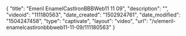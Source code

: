{
    "title": "Emeril EnamelCastIronBBBWeb11 11 09",
    "description": "",
    "videoid": "111180563",
    "date_created": "1502924761",
    "date_modified": "1504247458",
    "type": "captivate",
    "layout": "video",
    "url": "\/v\/emeril-enamelcastironbbbweb11-11-09\/111180563"
}